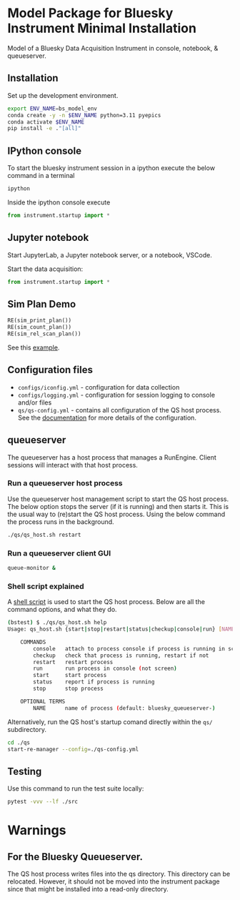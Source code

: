 # Model Package for Bluesky Instrument Minimal Installation

Model of a Bluesky Data Acquisition Instrument in console, notebook, & queueserver.

## Installation

Set up the development environment.

```bash
export ENV_NAME=bs_model_env
conda create -y -n $ENV_NAME python=3.11 pyepics
conda activate $ENV_NAME
pip install -e ."[all]"
```

## IPython console
To start the bluesky instrument session in a ipython execute the below command in a terminal
```bash
ipython
```
Inside the ipython console execute
```py
from instrument.startup import *
```

## Jupyter notebook

Start JupyterLab, a Jupyter notebook server, or a notebook, VSCode.

Start the data acquisition:

```py
from instrument.startup import *
```

## Sim Plan Demo

```py
RE(sim_print_plan())
RE(sim_count_plan())
RE(sim_rel_scan_plan())
```

See this [example](./docs/source/demo.ipynb).

## Configuration files

- `configs/iconfig.yml` - configuration for data collection
- `configs/logging.yml` - configuration for session logging to console and/or files
- `qs/qs-config.yml`    - contains all configuration of the QS host process. See the [documentation](https://blueskyproject.io/bluesky-queueserver/manager_config.html) for more details of the configuration.

## queueserver

The queueserver has a host process that manages a RunEngine. Client sessions
will interact with that host process.

### Run a queueserver host process

Use the queueserver host management script to start the QS host process.  The below option stops the server (if it
is running) and then starts it.  This is the usual way to (re)start the QS host
process. Using the below command the process runs in the background.

```bash
./qs/qs_host.sh restart
```

### Run a queueserver client GUI

```bash
queue-monitor &
```

### Shell script explained

A [shell script](./qs/qs_host.sh) is used to start the QS host process. Below are all the command options, and what they do.
```bash
(bstest) $ ./qs/qs_host.sh help
Usage: qs_host.sh {start|stop|restart|status|checkup|console|run} [NAME]

    COMMANDS
        console   attach to process console if process is running in screen
        checkup   check that process is running, restart if not
        restart   restart process
        run       run process in console (not screen)
        start     start process
        status    report if process is running
        stop      stop process

    OPTIONAL TERMS
        NAME      name of process (default: bluesky_queueserver-)
```

Alternatively, run the QS host's startup comand directly within the `qs/`
subdirectory.

```bash
cd ./qs
start-re-manager --config=./qs-config.yml
```

## Testing

Use this command to run the test suite locally:
```bash
pytest -vvv --lf ./src
```

# Warnings
##  For the Bluesky Queueserver.

The QS host process writes files into the qs directory. This directory can be
relocated. However, it should not be moved into the instrument package since
that might be installed into a read-only directory.
